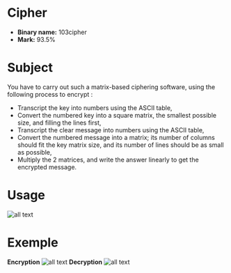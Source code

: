 # Cipher

- **Binary name:** 103cipher
- **Mark:** 93.5%

# Subject

You have to carry out such a matrix-based ciphering software, using the following process to encrypt :
- Transcript the key into numbers using the ASCII table,
- Convert the numbered key into a square matrix, the smallest possible size, and filling the lines first,
- Transcript the clear message into numbers using the ASCII table,
- Convert the numbered message into a matrix; its number of columns should fit the key matrix size,
and its number of lines should be as small as possible,
- Multiply the 2 matrices, and write the answer linearly to get the encrypted message.

# Usage
![all text](https://imgur.com/m28hYGM.png)

# Exemple

**Encryption**
![all text](https://imgur.com/zYYrNQF.png)
**Decryption**
![all text](https://imgur.com/zH4oJOv.png)